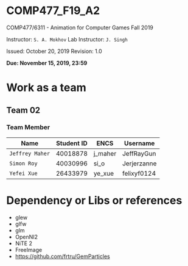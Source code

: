 # COMP477_F19_A2
COMP477/6311  -  Animation for Computer Games Fall 2019

Instructor: `S. A. Mokhov`
Lab Instructor: `J. Singh`

Issued: October 20, 2019 
Revision: 1.0 

**Due: November 15, 2019, 23:59**

# Work as a team

## Team 02

### Team Member
| Name | Student ID | ENCS | Username |
| --- | --- | --- | --- |
| `Jeffrey Maher`| 40018878 | j_maher | JeffRayGun |
| `Simon Roy` | 40030996 | si_o | Jerjerzanne |
| `Yefei Xue` | 26433979 | ye_xue | felixyf0124 |


# Dependency or Libs or references

 - glew
 - glfw
 - glm
 - OpenNI2
 - NiTE 2
 - FreeImage
 - https://github.com/frtru/GemParticles